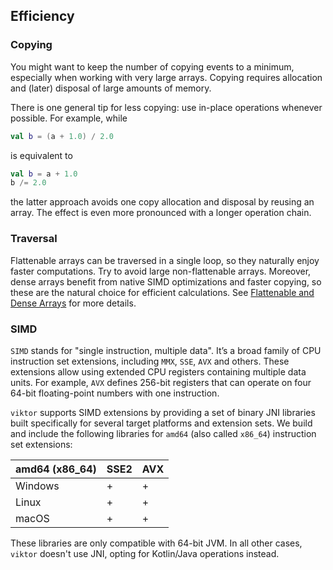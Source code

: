 ## Efficiency
### Copying
You might want to keep the number of copying events to a minimum,
especially when working with very large arrays. Copying requires allocation and
(later) disposal of large amounts of memory.

There is one general tip for less copying: use in-place operations whenever possible.
For example, while

```kotlin
val b = (a + 1.0) / 2.0
```

is equivalent to

```kotlin
val b = a + 1.0
b /= 2.0
```

the latter approach avoids one copy allocation and disposal by reusing an array.
The effect is even more pronounced with a longer operation chain.
### Traversal
Flattenable arrays can be traversed in a single loop, so they naturally enjoy
faster computations. Try to avoid large non-flattenable arrays.
Moreover, dense arrays benefit from native SIMD optimizations and faster copying,
so these are the natural choice for efficient calculations.
See [Flattenable and Dense Arrays](flattenable.md) for more details.
### SIMD
`SIMD` stands for "single instruction, multiple data". It’s a broad family
of CPU instruction set extensions, including `MMX`, `SSE`, `AVX` and others.
These extensions allow using extended CPU registers containing multiple data units.
For example, `AVX` defines 256-bit registers that can operate on
four 64-bit floating-point numbers with one instruction.

`viktor` supports SIMD extensions by providing a set of binary JNI libraries
built specifically for several target platforms and extension sets.
We build and include the following libraries for `amd64` (also called `x86_64`)
instruction set extensions:

amd64 (x86_64) | SSE2 | AVX
---------------|------|----
Windows | + | +
Linux | + | +
macOS | + | +

These libraries are only compatible with 64-bit JVM. In all other cases,
`viktor` doesn't use JNI, opting for Kotlin/Java operations instead.
